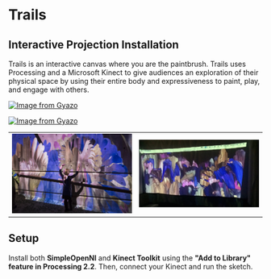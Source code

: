 # Trails
## Interactive Projection Installation

Trails is an interactive canvas where you are the paintbrush. Trails uses Processing and a Microsoft Kinect to give audiences an exploration of their physical space by using their entire body and expressiveness to paint, play, and engage with others.

[![Image from Gyazo](https://i.gyazo.com/a3f51062551c9b55ed1e24aab5ed7037.gif)](https://gyazo.com/a3f51062551c9b55ed1e24aab5ed7037)

[![Image from Gyazo](https://i.gyazo.com/ac41524d7595b6b820a135c704445ebe.gif)](https://gyazo.com/ac41524d7595b6b820a135c704445ebe)

<table>
  <td><img src="trails1.jpeg" /></td>
  <td><img style="height: 100%; width: 100%" src="trails2.jpeg" /></td>  
</table>

## Setup
Install both **SimpleOpenNI** and **Kinect Toolkit** using the **"Add to Library" feature in Processing 2.2**.
Then, connect your Kinect and run the sketch.
